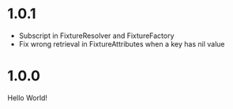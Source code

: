 # 1.0.1

- Subscript in FixtureResolver and FixtureFactory
- Fix wrong retrieval in FixtureAttributes when a key has nil value

# 1.0.0

Hello World!
